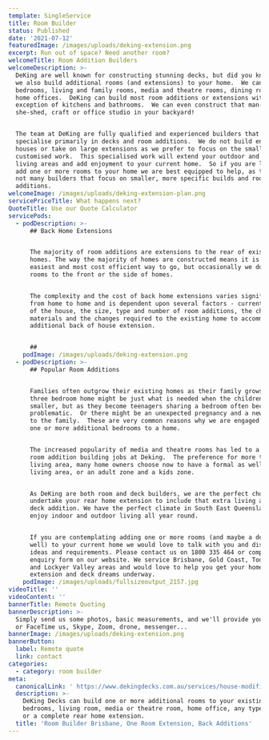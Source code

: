 ```yaml
---
template: SingleService
title: Room Builder
status: Published
date: '2021-07-12'
featuredImage: /images/uploads/deking-extension.png
excerpt: Run out of space? Need another room?
welcomeTitle: Room Addition Builders
welcomeDescription: >-
  DeKing are well known for constructing stunning decks, but did you know that
  we also build additional rooms (and extensions) to your home.  We can add
  bedrooms, living and family rooms, media and theatre rooms, dining rooms and
  home offices.  DeKing can build most room additions or extensions with the
  exception of kitchens and bathrooms.  We can even construct that man-cave,
  she-shed, craft or office studio in your backyard!


  The team at DeKing are fully qualified and experienced builders that
  specialise primarily in decks and room additions.  We do not build entire
  houses or take on large extensions as we prefer to focus on the smaller and
  customised work.  This specialised work will extend your outdoor and indoor
  living areas and add enjoyment to your current home.  So if you are looking to
  add one or more rooms to your home we are best equipped to help, as there are
  not many builders that focus on smaller, more specific builds and room
  additions.
welcomeImage: /images/uploads/deking-extension-plan.png
servicePriceTitle: What happens next?
QuoteTitle: Use our Quote Calculator
servicePods:
  - podDescription: >-
      ## Back Home Extensions


      The majority of room additions are extensions to the rear of existing
      homes. The way the majority of homes are constructed means it is the
      easiest and most cost efficient way to go, but occasionally we do build
      rooms to the front or the side of homes.  


      The complexity and the cost of back home extensions varies significantly
      from home to home and is dependent upon several factors - current layout
      of the house, the size, type and number of room additions, the chosen
      materials and the changes required to the existing home to accommodate the
      additional back of house extension.


      ##
    podImage: /images/uploads/deking-extension.png
  - podDescription: >-
      ## Popular Room Additions


      Families often outgrow their existing homes as their family grows.  A
      three bedroom home might be just what is needed when the children are
      smaller, but as they become teenagers sharing a bedroom often becomes
      problematic.  Or there might be an unexpected pregnancy and a new addition
      to the family.  These are very common reasons why we are engaged to add
      one or more additional bedrooms to a home.


      The increased popularity of media and theatre rooms has led to a number of
      room addition building jobs at Deking.  The preference for more than one
      living area, many home owners choose now to have a formal as well a casual
      living area, or an adult zone and a kids zone.  


      As DeKing are both room and deck builders, we are the perfect choice to
      undertake your rear home extension to include that extra living area and
      deck addition. We have the perfect climate in South East Queensland to
      enjoy indoor and outdoor living all year round.


      If you are contemplating adding one or more rooms (and maybe a deck as
      well) to your current home we would love to talk with you and discuss your
      ideas and requirements. Please contact us on 1800 335 464 or complete an
      enquiry form on our website. We service Brisbane, Gold Coast, Toowoomba
      and Lockyer Valley areas and would love to help you get your home
      extension and deck dreams underway.
    podImage: /images/uploads/fullsizeoutput_2157.jpg
videoTitle: ''
videoContent: ''
bannerTitle: Remote Quoting
bannerDescription: >-
  Simply send us some photos, basic measurements, and we'll provide you a quote,
  or FaceTime us, Skype, Zoom, drone, messenger...
bannerImage: /images/uploads/deking-extension.png
bannerButton:
  label: Remote quote
  link: contact
categories:
  - category: room builder
meta:
  canonicalLink: ' https://www.dekingdecks.com.au/services/house-modifications/room-builder/'
  description: >-
    DeKing Decks can build one or more additional rooms to your existing home -
    bedrooms, living room, media or theatre room, home office, any type of room
    or a complete rear home extension.
  title: 'Room Builder Brisbane, One Room Extension, Back Additions'
---
```


